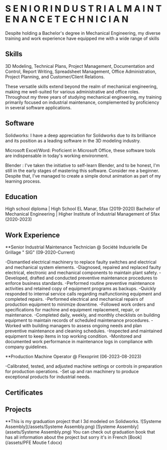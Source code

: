 # S E N I O R   I N D U S T R I A L   M A I N T E N A N C E   T E C H N I C I A N
Despite holding a Bachelor's degree in Mechanical Engineering, my diverse training and work experience have equipped me with a wide range of skills
## Skills 
3D Modeling, Technical Plans, Project Management, Documentation and Control, Report Writing, Spreadsheet Management, Office Administration, Project Planning, and Customer/Client Relations.

These versatile skills extend beyond the realm of mechanical engineering, making me well-suited for various administrative and office roles. Throughout my three years of studying mechanical engineering, my training primarily focused on industrial maintenance, complemented by proficiency in several software applications.
## Software
Solidworks: I have a deep appreciation for Solidworks due to its brilliance and its position as a leading software in the 3D modeling industry.

Microsoft Excel/Word: Proficient in Microsoft Office, these software tools are indispensable in today's working environment.

Blender : I've taken the initiative to self-learn Blender, and to be honest, I'm still in the early stages of mastering this software. Consider me a beginner. Despite that, I've managed to create a simple donut animation as part of my learning process.

## Education
High school diploma                | High School EL Manar, Sfax (2019-2020)
Bachelor of Mechanical Engineering | Higher Institute of Industrial Management of Sfax (2020-2023)

## Work Experience
**Senior Industrial Maintenance Technician @ Société Indusrielle De Grillage " SIG" (09-2020-Current)

-Dismantled electrical machinery to replace faulty switches and electrical and mechanical system elements.
-Diagnosed, repaired and replaced faulty electrical, electronic and mechanical components to maintain plant safety.
-Developed, drafted and conducted preventive maintenance procedures to enforce business standards.
-Performed routine preventive maintenance activities and retained copy of equipment programs as backups.
-Quickly responded to internal service calls regarding malfunctioning equipment and completed repairs.
-Performed electrical and mechanical repairs of production equipment to minimize downtime.
-Followed work orders and specifications for machine and equipment replacement, repair, or maintenance.
-Completed daily, weekly, and monthly checklists on building equipment to maintain records of scheduled maintenance procedures.
-Worked with building managers to assess ongoing needs and plan preventive maintenance and cleaning schedules.
-Inspected and maintained equipment to keep items in top working condition.
-Monitored and documented work performance in maintenance logs in compliance with company guidelines.

**Production Machine Operator @ Flexoprint (06-2023-08-2023)

-Calibrated, tested, and adjusted machine settings or controls in preparation for production operations.
-Set up and ran machinery to produce exceptional products for industrial needs.

## Certificates


## Projects
 **This is my graduation project that I 3d modeled on Solidworks. 
![Systeme Assembly](/assets/Systeme Assembly.png)
[Systeme Assembly](assets/Systeme Assembly.png)
You can check out graduation book that has all information about the project but sorry it's in French
[Book](/assets/PFE Moutie f.docx)






 
